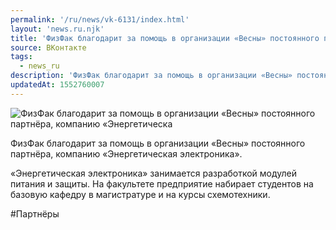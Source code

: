 ```yaml
---
permalink: '/ru/news/vk-6131/index.html'
layout: 'news.ru.njk'
title: 'ФизФак благодарит за помощь в организации «Весны» постоянного партнёра, компанию «Энергетическая электроника»'
source: ВКонтакте
tags:
  - news_ru
description: 'ФизФак благодарит за помощь в организации «Весны» постоянного партнёра, компанию «Энергетическая электроника»'
updatedAt: 1552760007
---
```

![ФизФак благодарит за помощь в организации «Весны» постоянного партнёра, компанию «Энергетическа](https://sun9-73.userapi.com/impf/c845020/v845020063/1d0bc0/aNAvGDz7LE4.jpg?size=1280x960&quality=96&sign=8b06e830892b363a9e356b6c6814452d&c_uniq_tag=0tM8DRgzJUAulbvvuVCPwC2-lX8XqFLRe3aJEIf_Foc&type=album)

ФизФак благодарит за помощь в организации «Весны» постоянного партнёра, компанию «Энергетическая электроника».

«Энергетическая электроника» занимается разработкой модулей питания и защиты. На факультете предприятие набирает студентов на базовую кафедру в магистратуре и на курсы схемотехники.

#Партнёры
